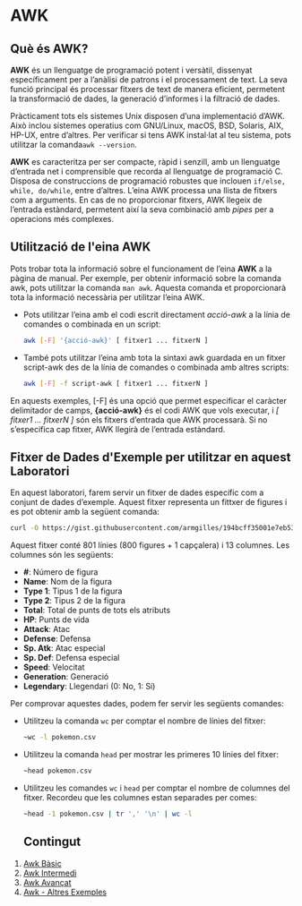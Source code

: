 # AWK


## Què és AWK?

**AWK** és un llenguatge de programació potent i versàtil, dissenyat específicament per a l’anàlisi de patrons i el processament de text. La seva funció principal és processar fitxers de text de manera eficient, permetent la transformació de dades, la generació d’informes i la filtració de dades.

Pràcticament tots els sistemes Unix disposen d’una implementació d’AWK. Això inclou sistemes operatius com GNU/Linux, macOS, BSD, Solaris, AIX, HP-UX, entre d’altres. Per verificar si tens AWK instal·lat al teu sistema, pots utilitzar la comanda`awk --version`.

**AWK** es caracteritza per ser compacte, ràpid i senzill, amb un llenguatge d’entrada net i comprensible que recorda al llenguatge de programació C. Disposa de construccions de programació robustes que inclouen `if/else, while, do/while`, entre d’altres. L’eina AWK processa una llista de fitxers com a arguments. En cas de no proporcionar fitxers, AWK llegeix de l’entrada estàndard, permetent així la seva combinació amb *pipes* per a operacions més complexes.

## Utilització de l'eina AWK

Pots trobar tota la informació sobre el funcionament de l’eina **AWK** a la pàgina de manual. Per exemple, per obtenir informació sobre la comanda awk, pots utilitzar la comanda `man awk`. Aquesta comanda et proporcionarà tota la informació necessària per utilitzar l’eina AWK.

* Pots utilitzar l’eina amb el codi escrit directament *acció-awk* a la línia de comandes o combinada en un script:

    ```sh
    awk [-F] '{acció-awk}' [ fitxer1 ... fitxerN ]
    ```

* També pots utilitzar l’eina amb tota la sintaxi awk guardada en un fitxer script-awk des de la línia de comandes o combinada amb altres scripts:
  
    ```sh
    awk [-F] -f script-awk [ fitxer1 ... fitxerN ]
    ```

En aquests exemples, [-F] és una opció que permet especificar el caràcter delimitador de camps, **{acció-awk}** és el codi AWK que vols executar, i *[ fitxer1 ... fitxerN ]* són els fitxers d’entrada que AWK processarà. Si no s’especifica cap fitxer, AWK llegirà de l’entrada estàndard.

## Fitxer de Dades d'Exemple per utilitzar en aquest Laboratori

En aquest laboratori, farem servir un fitxer de dades específic com a conjunt de dades d’exemple. Aquest fitxer representa un fittxer de figures i es pot obtenir amb la següent comanda:

```bash
curl -O https://gist.githubusercontent.com/armgilles/194bcff35001e7eb53a2a8b441e8b2c6/raw/92200bc0a673d5ce2110aaad4544ed6c4010f687/pokemon.csv
```

Aquest fitxer conté 801 línies (800 figures + 1 capçalera) i 13 columnes. Les columnes són les següents:

* **#**: Número de figura
* **Name**: Nom de la figura
* **Type 1**: Tipus 1 de la figura
* **Type 2**: Tipus 2 de la figura
* **Total**: Total de punts de tots els atributs
* **HP**: Punts de vida
* **Attack**: Atac
* **Defense**: Defensa
* **Sp. Atk**: Atac especial
* **Sp. Def**: Defensa especial
* **Speed**: Velocitat
* **Generation**: Generació
* **Legendary**: Llegendari (0: No, 1: Sí)

Per comprovar aquestes dades, podem fer servir les següents comandes:

* Utilitzeu la comanda `wc` per comptar el nombre de línies del fitxer:

    ```bash
    ~wc -l pokemon.csv
    ```

* Utilitzeu la comanda `head` per mostrar les primeres 10 línies del fitxer:

    ```bash
    ~head pokemon.csv
    ```

* Utilitzeu les comandes `wc` i `head` per comptar el nombre de columnes del fitxer. Recordeu que les columnes estan separades per comes:

    ```bash
    ~head -1 pokemon.csv | tr ',' '\n' | wc -l
    ```
    
    ## Contingut

1. [Awk Bàsic](./awk-basic.md)
2. [Awk Intermedi](./awk-intermediate.md)
3. [Awk Avançat](./awk-advanced.md)
4. [Awk - Altres Exemples](./awk-altres-exemples.md)



